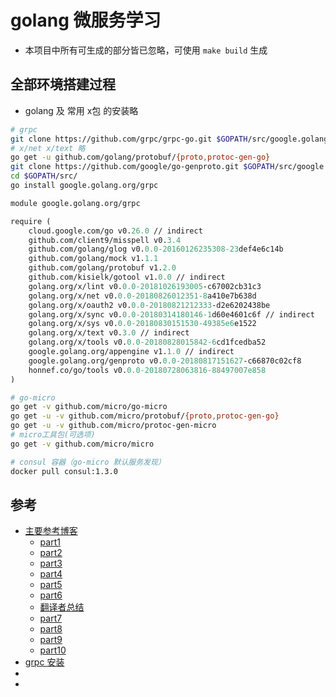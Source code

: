 # golang 微服务学习

+ 本项目中所有可生成的部分皆已忽略，可使用 `make build` 生成

## 全部环境搭建过程

+ golang 及 常用 x包 的安装略

```bash
# grpc
git clone https://github.com/grpc/grpc-go.git $GOPATH/src/google.golang.org/grpc
# x/net x/text 略
go get -u github.com/golang/protobuf/{proto,protoc-gen-go}
git clone https://github.com/google/go-genproto.git $GOPATH/src/google.golang.org/genproto
cd $GOPATH/src/
go install google.golang.org/grpc
```

```mod
module google.golang.org/grpc

require (
	cloud.google.com/go v0.26.0 // indirect
	github.com/client9/misspell v0.3.4
	github.com/golang/glog v0.0.0-20160126235308-23def4e6c14b
	github.com/golang/mock v1.1.1
	github.com/golang/protobuf v1.2.0
	github.com/kisielk/gotool v1.0.0 // indirect
	golang.org/x/lint v0.0.0-20181026193005-c67002cb31c3
	golang.org/x/net v0.0.0-20180826012351-8a410e7b638d
	golang.org/x/oauth2 v0.0.0-20180821212333-d2e6202438be
	golang.org/x/sync v0.0.0-20180314180146-1d60e4601c6f // indirect
	golang.org/x/sys v0.0.0-20180830151530-49385e6e1522
	golang.org/x/text v0.3.0 // indirect
	golang.org/x/tools v0.0.0-20180828015842-6cd1fcedba52
	google.golang.org/appengine v1.1.0 // indirect
	google.golang.org/genproto v0.0.0-20180817151627-c66870c02cf8
	honnef.co/go/tools v0.0.0-20180728063816-88497007e858
)
```

```bash
# go-micro
go get -v github.com/micro/go-micro
go get -u -v github.com/micro/protobuf/{proto,protoc-gen-go}
go get -u -v github.com/micro/protoc-gen-micro
# micro工具包(可选项)
go get -v github.com/micro/micro
```

```bash
# consul 容器（go-micro 默认服务发现）
docker pull consul:1.3.0
```

## 参考

+ [主要参考博客](https://wuyin.io/)
    + [part1](https://wuyin.io/2018/05/10/microservices-part-1-introduction-and-talk-service/)
    + [part2](https://wuyin.io/2018/05/12/microservices-part-2-use-go-micro-and-dockerising/)
    + [part3](https://wuyin.io/2018/05/22/microservices-part-3-docker-compose-and-mongodb-with-orm/)
    + [part4](https://wuyin.io/2018/05/27/microservices-part-4-auth-user-by-jwt/)
    + [part5](https://wuyin.io/2018/05/28/microservices-part-5-event-brokering-with-go-micro/)
    + [part6](https://wuyin.io/2018/05/30/microservices-part-6-web-clients/)
    + [翻译者总结](https://wuyin.io/2018/06/01/microservices-summaries/)
    + [part7](https://ewanvalentine.io/microservices-in-golang-part-7/)
    + [part8](https://ewanvalentine.io/microservices-in-golang-part-8/)
    + [part9](https://ewanvalentine.io/microservices-in-golang-part-9/)
    + [part10](https://ewanvalentine.io/microservices-in-golang-part-10/)
+ [grpc 安装](https://www.jianshu.com/p/dba4c7a6d608)
+ [](https://cloud.tencent.com/developer/article/1351762)
+ [](https://wuyin.io/2018/05/02/protobuf-with-grpc-in-golang/)
